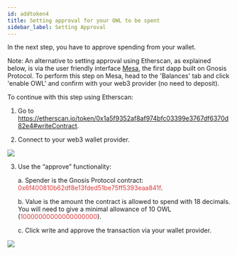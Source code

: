 ```yaml
---
id: addtoken4
title: Setting approval for your OWL to be spent
sidebar_label: Setting Approval
---
```


In the next step, you have to approve spending from your wallet. 

Note: An alternative to setting approval using Etherscan, as explained below, is via the user friendly interface [Mesa](https://mesa.eth.link), the first dapp built on Gnosis Protocol. To perform this step on Mesa, head to the 'Balances' tab and click 'enable OWL' and confirm with your web3 provider (no need to deposit). 

To continue with this step using Etherscan:

1. Go to https://etherscan.io/token/0x1a5f9352af8af974bfc03399e3767df6370d82e4#writeContract.

2. Connect to your web3 wallet provider.

![](assets/addtutorial_setapproval1.png)

3. Use the “approve” functionality: 

    a. Spender is the Gnosis Protocol contract: <span style="color:#DB3A3D">0x6f400810b62df8e13fded51be75ff5393eaa841f</span>.

    b. Value is the amount the contract is allowed to spend with 18 decimals. You will need to give a minimal allowance of 10 OWL (<span style="color:#DB3A3D">10000000000000000000</span>).

    c. Click write and approve the transaction via your wallet provider.

![](assets/addtutorial_setapproval2.png)
